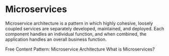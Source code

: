 # Microservices

Microservice architecture is a pattern in which highly cohesive, loosely coupled services are separately developed, maintained, and deployed. Each component handles an individual function, and when combined, the application handles an overall business function.

<ResourceGroupTitle>Free Content</ResourceGroupTitle>
<BadgeLink colorScheme='yellow' badgeText='Read' href='https://microservices.io/patterns/microservices.html'>Pattern: Microservice Architecture</BadgeLink>
<BadgeLink colorScheme='yellow' badgeText='Read' href='https://smartbear.com/solutions/microservices/'>What is Microservices?</BadgeLink>
